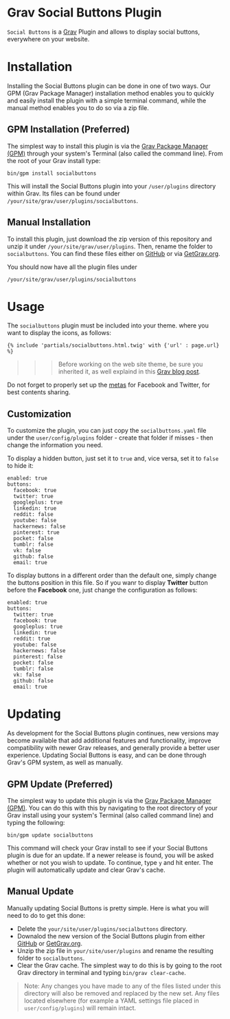 # Grav Social Buttons Plugin

`Social Buttons` is a [Grav](http://github.com/getgrav/grav) Plugin and allows to display social buttons, everywhere on your website.

# Installation

Installing the Social Buttons plugin can be done in one of two ways. Our GPM (Grav Package Manager) installation method enables you to quickly and easily install the plugin with a simple terminal command, while the manual method enables you to do so via a zip file. 

## GPM Installation (Preferred)

The simplest way to install this plugin is via the [Grav Package Manager (GPM)](http://learn.getgrav.org/advanced/grav-gpm) through your system's Terminal (also called the command line).  From the root of your Grav install type:

    bin/gpm install socialbuttons

This will install the Social Buttons plugin into your `/user/plugins` directory within Grav. Its files can be found under `/your/site/grav/user/plugins/socialbuttons`.

## Manual Installation

To install this plugin, just download the zip version of this repository and unzip it under `/your/site/grav/user/plugins`. Then, rename the folder to `socialbuttons`. You can find these files either on [GitHub](https://github.com/getgrav/grav-plugin-social-buttons) or via [GetGrav.org](http://getgrav.org/downloads/plugins#extras).

You should now have all the plugin files under

    /your/site/grav/user/plugins/socialbuttons

# Usage

The `socialbuttons` plugin must be included into your theme. where you want to display the icons, as follows:

    {% include 'partials/socialbuttons.html.twig' with {'url' : page.url} %}

>>> Before working on the web site theme, be sure you inherited it, as well explaind in this [Grav blog post](http://getgrav.org/blog/theme-development-with-inheritance).

Do not forget to properly set up the [metas](http://learn.getgrav.org/content/headers#opengraph-metatag-examples) for Facebook and Twitter, for best contents sharing.

## Customization
To customize the plugin, you can just copy the `socialbuttons.yaml` file under the `user/config/plugins` folder - create that folder if misses - then change the information you need.

To display a hidden button, just set it to `true` and, vice versa, set it to `false` to hide it:

    enabled: true
    buttons:
      facebook: true
      twitter: true
      googleplus: true
      linkedin: true
      reddit: false
      youtube: false
      hackernews: false
      pinterest: true
      pocket: false
      tumblr: false
      vk: false
      github: false
      email: true

To display buttons in a different order than the default one, simply change the buttons position in this file. So if you wanr to display **Twitter** button before the **Facebook** one, just change the configuration as follows:

    enabled: true
    buttons:
      twitter: true
      facebook: true
      googleplus: true
      linkedin: true
      reddit: true
      youtube: false
      hackernews: false
      pinterest: false
      pocket: false
      tumblr: false
      vk: false
      github: false
      email: true

# Updating

As development for the Social Buttons plugin continues, new versions may become available that add additional features and functionality, improve compatibility with newer Grav releases, and generally provide a better user experience. Updating Social Buttons is easy, and can be done through Grav's GPM system, as well as manually.

## GPM Update (Preferred)

The simplest way to update this plugin is via the [Grav Package Manager (GPM)](http://learn.getgrav.org/advanced/grav-gpm). You can do this with this by navigating to the root directory of your Grav install using your system's Terminal (also called command line) and typing the following:

    bin/gpm update socialbuttons

This command will check your Grav install to see if your Social Buttons plugin is due for an update. If a newer release is found, you will be asked whether or not you wish to update. To continue, type `y` and hit enter. The plugin will automatically update and clear Grav's cache.

## Manual Update

Manually updating Social Buttons is pretty simple. Here is what you will need to do to get this done:

* Delete the `your/site/user/plugins/socialbuttons` directory.
* Downalod the new version of the Social Buttons plugin from either [GitHub](https://github.com/giansi/grav-plugin-socialbuttons) or [GetGrav.org](http://getgrav.org/downloads/plugins#extras).
* Unzip the zip file in `your/site/user/plugins` and rename the resulting folder to `socialbuttons`.
* Clear the Grav cache. The simplest way to do this is by going to the root Grav directory in terminal and typing `bin/grav clear-cache`.

> Note: Any changes you have made to any of the files listed under this directory will also be removed and replaced by the new set. Any files located elsewhere (for example a YAML settings file placed in `user/config/plugins`) will remain intact.
